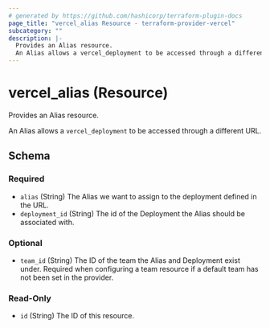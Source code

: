 ```yaml
---
# generated by https://github.com/hashicorp/terraform-plugin-docs
page_title: "vercel_alias Resource - terraform-provider-vercel"
subcategory: ""
description: |-
  Provides an Alias resource.
  An Alias allows a vercel_deployment to be accessed through a different URL.
---
```


# vercel_alias (Resource)

Provides an Alias resource.

An Alias allows a `vercel_deployment` to be accessed through a different URL.



<!-- schema generated by tfplugindocs -->
## Schema

### Required

- `alias` (String) The Alias we want to assign to the deployment defined in the URL.
- `deployment_id` (String) The id of the Deployment the Alias should be associated with.

### Optional

- `team_id` (String) The ID of the team the Alias and Deployment exist under. Required when configuring a team resource if a default team has not been set in the provider.

### Read-Only

- `id` (String) The ID of this resource.
